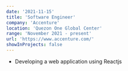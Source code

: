 ```yaml
---
date: '2021-11-15'
title: 'Software Engineer'
company: 'Accenture'
location: 'Quezon One Global Center'
range: 'November 2021 - present'
url: 'https://www.accenture.com/'
showInProjects: false
---
```


- Developing a web application using Reactjs
